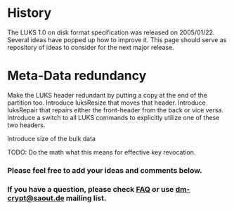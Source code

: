 # History #

The LUKS 1.0 on disk format specification was released on 2005/01/22. Several ideas have popped up how to improve it. This page should serve as repository of ideas to consider for the next major release.

# Meta-Data redundancy #

Make the LUKS header redundant by putting a copy at the end of the partition too.
Introduce luksResize that moves that header.
Introduce luksRepair that repairs either the front-header from the back or vice versa.
Introduce a switch to all LUKS commands to explicitly utilize one of these two headers.

Introduce size of the bulk data

TODO: Do the math what this means for effective key revocation.

### Please feel free to add your ideas and comments below. ###

### If you have a question, please check [FAQ](FrequentlyAskedQuestions.md) or use [dm-crypt@saout.de](mailto:dm-crypt@saout.de) mailing list. ###